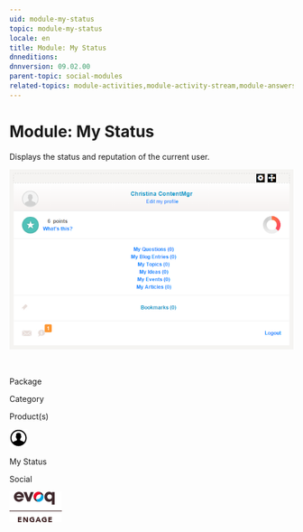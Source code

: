 ```yaml
---
uid: module-my-status
topic: module-my-status
locale: en
title: Module: My Status
dnneditions: 
dnnversion: 09.02.00
parent-topic: social-modules
related-topics: module-activities,module-activity-stream,module-answers,module-blogs,module-challenges,module-discussions,module-group-directory,module-group-spaces,module-ideas,module-journal,module-latest-challenges,module-leaderboard,module-member-directory,module-message-center,module-profile-dashboard,module-social-groups,module-related-content,module-social-events,module-social-sharing,module-user-badges,module-wiki
---
```


# Module: My Status

Displays the status and reputation of the current user.

  

![My Status module](/images/scr-module-MyStatus.png)

  

 

Package

Category

Product(s)

 ![icon](/images/ico-module-mystatus.png) 

My Status

Social

 ![Evoq Engage](/images/ico-evoq-engage.png)